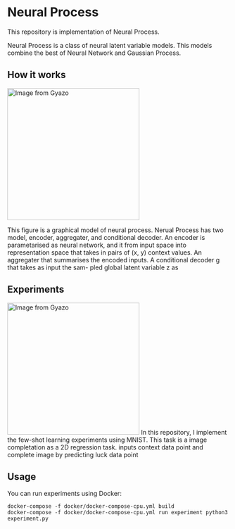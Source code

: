# Neural Process
This repository is implementation of Neural Process.


Neural Process is a class of neural latent variable models. This models combine the best of Neural Network and Gaussian Process.

## How it works
<a href="https://gyazo.com/10e3b6d8293652998b9459a19725205c"><img src="https://i.gyazo.com/10e3b6d8293652998b9459a19725205c.png" alt="Image from Gyazo" width="300"/></a>


This figure is a graphical model of neural process. Nerual Process has two model, encoder, aggregater, and conditional decoder.
An encoder is parametarised as neural network, and it from input space into representation space that takes in pairs of (x, y) context values. An aggregater that summarises the encoded inputs. A conditional decoder g that takes as input the sam- pled global latent variable z as

## Experiments
<a href="https://gyazo.com/a18ea7463c22780a123b9d438eade6e3"><img src="https://i.gyazo.com/a18ea7463c22780a123b9d438eade6e3.png" alt="Image from Gyazo" width="300"/></a>
In this repository, I implement the few-shot learning experiments using MNIST. This task is a image completation as a 2D regression task. inputs context data point and complete image by predicting luck data point

## Usage
You can run experiments using Docker:
```
docker-compose -f docker/docker-compose-cpu.yml build
docker-compose -f docker/docker-compose-cpu.yml run experiment python3 experiment.py
```
